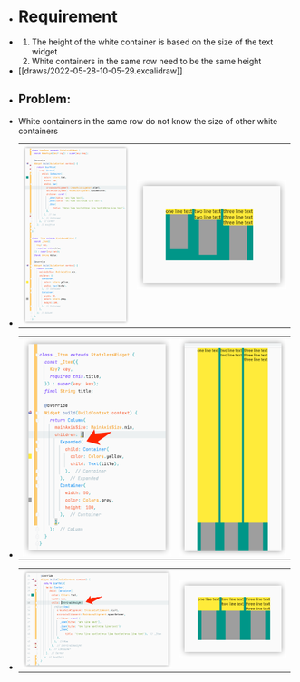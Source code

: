 - # Requirement
- 1. The height of the white container is based on the size of the text widget
  2. White containers in the same row need to be the same height
- [[draws/2022-05-28-10-05-29.excalidraw]]
- ## Problem:
- White containers in the same row do not know the size of other white containers
- |||
  |--|--|
  | ![image.png](../assets/image_1653795799275_0.png) | ![image.png](../assets/image_1653795812985_0.png) |
- |||
  |--|--|
  | ![image.png](../assets/image_1653801797787_0.png) | ![image.png](../assets/image_1653801766079_0.png) |
- |||
  |--|--|
  | ![image.png](../assets/image_1653801863357_0.png) | ![image.png](../assets/image_1653801874428_0.png) |